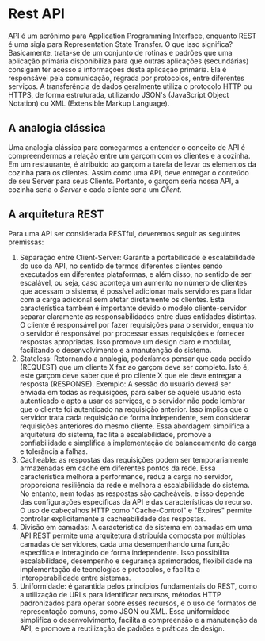 # Rest API
API é um acrônimo para Application Programming Interface, enquanto REST é uma sigla para Representation State Transfer. O que isso significa?
Basicamente, trata-se de um conjunto de rotinas e padrões que uma aplicação primária disponibiliza para que outras aplicações (secundárias) consigam ter acesso a informações desta aplicação primária.
Ela é responsável pela comunicação, regrada por protocolos, entre diferentes serviços. A transferência de dados geralmente utiliza o protocolo HTTP ou HTTPS, de forma estruturada, utilizando JSON's (JavaScript Object Notation) ou XML (Extensible Markup Language).

## A analogia clássica
Uma analogia clássica para começarmos a entender o conceito de API é compreendermos a relação entre um garçom com os clientes e a cozinha. Em um restaurante, é atribuído ao garçom a tarefa de levar os elementos da cozinha para os clientes. Assim como uma API, deve entregar o conteúdo de seu Server para
seus Clients. Portanto, o garçom seria nossa API, a cozinha seria o *Server* e cada cliente seria um *Client*.

## A arquitetura REST
Para uma API ser considerada RESTful, deveremos seguir as seguintes premissas:
1. Separação entre Client-Server: Garante a portabilidade e escalabilidade do uso da API, no sentido de termos diferentes clientes sendo executados em diferentes plataformas, e além disso, no sentido de ser escalável, ou seja, caso aconteça um aumento no número de clientes que acessam o sistema, é possível adicionar mais servidores para lidar com a carga adicional sem afetar diretamente os clientes.
Esta característica também é importante devido o modelo cliente-servidor separar claramente as responsabilidades entre duas entidades distintas. O cliente é responsável por fazer requisições para o servidor, enquanto o servidor é responsável por processar essas requisições e fornecer respostas apropriadas. Isso promove um design claro e modular, facilitando o desenvolvimento e a manutenção do sistema.
2. Stateless: Retornando a analogia, poderíamos pensar que cada pedido (REQUEST) que um cliente X faz ao garçom deve ser completo. Isto é, este garçom deve saber que é pro cliente X que ele deve entregar a resposta (RESPONSE). Exemplo: A sessão do usuário deverá ser enviada em todas as requisições, para saber se aquele usuário está autenticado e apto a usar os serviços, e o servidor não pode lembrar que o cliente foi autenticado na requisição anterior. Isso implica que o servidor trata cada requisição de forma independente, sem considerar requisições anteriores do mesmo cliente. Essa abordagem simplifica a arquitetura do sistema, facilita a escalabilidade, promove a confiabilidade e simplifica a implementação de balanceamento de carga e tolerância a falhas.
3. Cacheable: as respostas das requisições podem ser temporariamente armazenadas em cache em diferentes pontos da rede. Essa característica melhora a performance, reduz a carga no servidor, proporciona resiliência da rede e melhora a escalabilidade do sistema. No entanto, nem todas as respostas são cacheáveis, e isso depende das configurações específicas da API e das características do recurso. O uso de cabeçalhos HTTP como "Cache-Control" e "Expires" permite controlar explicitamente a cacheabilidade das respostas.
4. Divisão em camadas: A característica de sistema em camadas em uma API REST permite uma arquitetura distribuída composta por múltiplas camadas de servidores, cada uma desempenhando uma função específica e interagindo de forma independente. Isso possibilita escalabilidade, desempenho e segurança aprimorados, flexibilidade na implementação de tecnologias e protocolos, e facilita a interoperabilidade entre sistemas.
5. Uniformidade: é garantida pelos princípios fundamentais do REST, como a utilização de URLs para identificar recursos, métodos HTTP padronizados para operar sobre esses recursos, e o uso de formatos de representação comuns, como JSON ou XML. Essa uniformidade simplifica o desenvolvimento, facilita a compreensão e a manutenção da API, e promove a reutilização de padrões e práticas de design.
